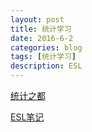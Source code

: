 ```yaml
---
layout: post
title: 统计学习
date: 2016-6-2
categories: blog
tags: [统计学习]
description: ESL
---
```


[统计之都](http://cos.name/)

[ESL笔记](http://www.loyhome.com/elements_of_statistical_learining_lecture_notes/)